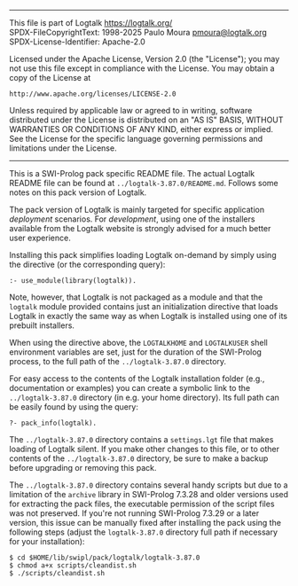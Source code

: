 ________________________________________________________________________

This file is part of Logtalk <https://logtalk.org/>  
SPDX-FileCopyrightText: 1998-2025 Paulo Moura <pmoura@logtalk.org>  
SPDX-License-Identifier: Apache-2.0

Licensed under the Apache License, Version 2.0 (the "License");
you may not use this file except in compliance with the License.
You may obtain a copy of the License at

    http://www.apache.org/licenses/LICENSE-2.0

Unless required by applicable law or agreed to in writing, software
distributed under the License is distributed on an "AS IS" BASIS,
WITHOUT WARRANTIES OR CONDITIONS OF ANY KIND, either express or implied.
See the License for the specific language governing permissions and
limitations under the License.
________________________________________________________________________


This is a SWI-Prolog pack specific README file. The actual Logtalk
README file can be found at `../logtalk-3.87.0/README.md`. Follows
some notes on this pack version of Logtalk.

The pack version of Logtalk is mainly targeted for specific application
*deployment* scenarios. For *development*, using one of the installers
available from the Logtalk website is strongly advised for a much better
user experience.

Installing this pack simplifies loading Logtalk on-demand by simply
using the directive (or the corresponding query):

	:- use_module(library(logtalk)).

Note, however, that Logtalk is not packaged as a module and that the
`logtalk` module provided contains just an initialization directive
that loads Logtalk in exactly the same way as when Logtalk is installed
using one of its prebuilt installers.

When using the directive above, the `LOGTALKHOME` and `LOGTALKUSER`
shell environment variables are set, just for the duration of the
SWI-Prolog process, to the full path of the `../logtalk-3.87.0`
directory.

For easy access to the contents of the Logtalk installation folder
(e.g., documentation or examples) you can create a symbolic link to the
`../logtalk-3.87.0` directory (in e.g. your home directory). Its full
path can be easily found by using the query:

	?- pack_info(logtalk).

The `../logtalk-3.87.0` directory contains a `settings.lgt` file that
makes loading of Logtalk silent. If you make other changes to this file,
or to other contents of the `../logtalk-3.87.0` directory, be sure to
make a backup before upgrading or removing this pack.

The `../logtalk-3.87.0` directory contains several handy scripts but due
to a limitation of the `archive` library in SWI-Prolog 7.3.28 and older
versions used for extracting the pack files, the executable permission
of the script files was not preserved. If you're not running SWI-Prolog
7.3.29 or a later version, this issue can be manually fixed after installing
the pack using the following steps (adjust the `logtalk-3.87.0` directory
full path if necessary for your installation):

	$ cd $HOME/lib/swipl/pack/logtalk/logtalk-3.87.0
	$ chmod a+x scripts/cleandist.sh
	$ ./scripts/cleandist.sh
